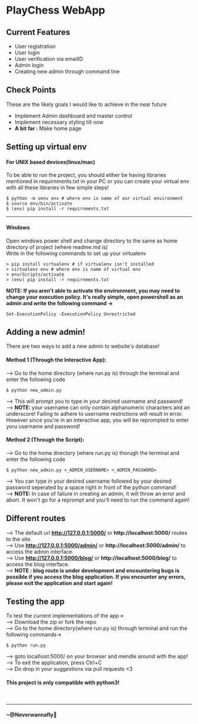 # PlayChess WebApp

## Current Features
<ul>
    <li>User registration</li>
    <li>User login</li>
    <li>User verification via emailID</li>
    <li>Admin login</li>
    <li>Creating new admin through command line
</ul>

## Check Points
These are the likely goals I would like to achieve in the near future
<ul>
    <li>Implement Admin dashboard and master control</li>
    <li>Implement necessary styling till now</li>
    <li><strong>A bit far :</strong> Make home page</li>
</ul>

## Setting up virtual env
#### For UNIX based devices(linux/mac)
To be able to run the project, you should either be having libraries mentioned in requirnments.txt in your PC or you can create your virtual env with all these libraries in few simple steps!<br>

```
$ python -m venv env # where env is name of our virtual environment
$ source env/bin/activate
$ (env) pip install -r requirnments.txt
```
<hr></hr>

#### Windows 
Open windows power shell and change directory to the same as home directory of project (where readme.md is)<br>
Write in the following commands to set up your virtualenv

```
> pip install virtualenv # if virtualenv isn't installed
> virtualenv env # where env is name of virtual env
> env/Scripts/activate
> (env) pip install -r requirnments.txt
```
<strong>NOTE: If you aren't able to activate the environment, you may need to change your execution policy. It's really simple, open powershell as an admin and write the following command -></strong>
```
Set-ExecutionPolicy -ExecutionPolicy Unrestricted
```

## Adding a new admin!
There are two ways to add a new admin to website's database!
#### Method 1 (Through the Interactive App): 
--> Go to the home directory (where run.py is) through the terminal and enter the following code
```
$ python new_admin.py
```
--> This will prompt you to type in your desired username and password!<br>
--> <strong>NOTE: </strong>your username can only contain alphanumeric characters and an underscore! Failing to adhere to username restrictions will result in error. However since you're in an interactive app, you will be reprompted to enter yoru username and password!

#### Method 2 (Through the Script):
--> Go to the home directory (where run.py is) thorugh the terminal and enter the following code
```
$ python new_admin.py <_ADMIN_USERNAME> <_ADMIN_PASSWORD>
```
--> You can type in your desired username followed by your desired password seperated by a space right in front of the python command!<br>
--> <strong>NOTE: </strong>In case of failure in creating an admin, it will throw an error and abort. It won't go for a reprompt and you'll need to run the command again!

## Different routes
--> The default url <strong>http://127.0.0.1:5000/</strong> or <strong>http://localhost:5000/</strong> routes to the site.<br>
--> Use <strong>http://127.0.0.1:5000/admin/</strong> or <strong>http://localhost:5000/admin/</strong> to access the admin interface.<br>
--> Use <strong>http://127.0.0.1:5000/blog/</strong> or 
<strong>http://localhost:5000/blog/</strong> to access the blog interface.<br>
--> <strong> NOTE : blog route is under development and encountering bugs is possible if you access the blog application. If you encounter any errors, please exit the application and start again! </strong>

## Testing the app
To test the current implementations of the app-><br>
--> Download the zip or fork the repo<br>
--> Go to the home directory(where run.py is) through terminal and run the following commands-><br>
```
$ python run.py
```
--> goto localhost:5000/ on your browser and mendle around with the app!<br>
--> To exit the application, press Ctrl+C<br>
--> Do drop in your suggestions via pull requests <3 <br>

<h4><strong> This project is only compatible with python3! </strong> </h4><br>

<hr>

#### ~@Neverwannafly
